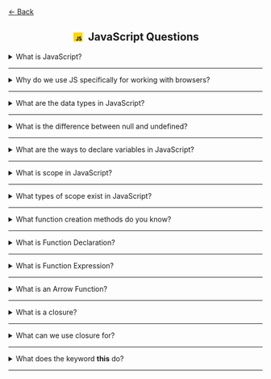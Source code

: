 <a href="../../README.md">← Back</a>

<div align="center">
  <h2 style="display: flex; align-items: center; justify-content: center; gap: 8px;">
    <img src="../assets/icons/icons-for-titles/js.png" style="vertical-align: middle;">
    JavaScript Questions
  </h2>
</div>

<details>
<summary><span>What is JavaScript?</span></summary>
<br />

JavaScript is a high-level, interpreted programming language used to create dynamic and interactive elements on web pages

</details>

---

<details>
<summary><span>Why do we use JS specifically for working with browsers?</span></summary>
<br />

- Only language supported by all browsers without plugins
- Dynamic content updates without page reloads
- Async capabilities with AJAX, Fetch API and Promises
- Flexible for both simple animations and complex web apps
- Rich ecosystem of libraries and frameworks
- Direct DOM manipulation and styling

</details>

---

<details>
<summary><span>What are the data types in JavaScript?</span></summary>
<br />

JavaScript has 8 data types: 7 primitive types and 1 object type.

**Primitive types (non-object):**

1. **Number** – for all numbers (integers and floats)
2. **String** – sequences of characters
3. **Boolean** – `true` or `false`
4. **Null** – special value representing "nothing" or "empty"
5. **Undefined** – variable declared but not assigned
6. **Symbol** – unique and immutable value, mostly for object keys
7. **BigInt** – for large integers beyond `Number.MAX_SAFE_INTEGER`

**Object type:**

8. **Object** – includes arrays, functions, dates, regexes, maps, sets, and custom objects.

</details>

---

<details>
<summary><span>What is the difference between null and undefined?</span></summary>
<br />

Both **null** and **undefined** represent "nothing" or absence of value, but they are used differently:

- **undefined** is automatically assigned by JavaScript to variables that are declared but not initialized
- **null** is a data type that programmer explicitly assigns to indicate an intentional absence of value

</details>

---

<details>
<summary><span>What are the ways to declare variables in JavaScript?</span></summary>
<br />

`var`:

- Function scope
- Can be reassigned
- Can be redeclared
- Has hoisting but value is undefined before initialization
- Implicit initialization is available

`let`:

- Block scope
- Can be reassigned
- Redeclaration leads to error
- No hoisting, reference error when called before initialization (temporal dead zone)
- Implicit initialization is available

`const`:

- Block scope
- Cannot be reassigned but object properties can be modified
- Redeclaration leads to error
- No hoisting, reference error when called before initialization (temporal dead zone)
- Implicit initialization leads to error

Undeclared variable:

- Global scope (if strict mode is not enabled)
- Can be reassigned without restrictions (x = 10; x = 20;)
- No explicit declaration (x = 5; instead of let x = 5;)
- Has hoisting but can lead to errors in strict mode
- Implicit initialization is possible but unpredictable (y; will create ReferenceError in strict mode)

</details>

---

<details>
<summary><span>What is scope in JavaScript?</span></summary>
<br />

Scope in JavaScript is the visibility and accessibility of variables, functions, and objects within the code. It determines where a variable can be referenced during program execution.

</details>

---

<details>
<summary><span>What types of scope exist in JavaScript?</span></summary>
<br />

- **Global Scope**: Variables declared outside any function or block are globally accessible throughout the code
- **Function/Local Scope**: Variables declared inside a function are only accessible within that function
- **Block Scope**: Variables declared with let and const are only accessible within the block they are declared in (like if statements or loops)
- **Lexical/Static Scope**: Inner functions have access to variables in their outer scope
- **Module Scope**: Variables declared in a module are only accessible within that module unless explicitly exported

</details>

---

<details>
<summary><span>What function creation methods do you know?</span></summary>
<br />

- **Function Declaration**

```javascript
function greet() {}
```

- **Function Expression**

```javascript
const greet = function () {};
```

- **Arrow Function**

```javascript
const greet = () => {};
```

- **Method in an object**

```javascript
const obj = {
	greet() {},
};
```

- **Method in an class**

```javascript
class Greeter {
	greet() {}
}
```

- **Function Constructor**

```javascript
const greet = new Function();
```

</details>

---

<details>
<summary><span>What is Function Declaration?</span></summary>
<br />

It is a way to declare a function in JavaScript using the `function` keyword.
Such a function can be called before its definition due to the hoisting mechanism.

Main features:

- Available anywhere in the code after declaration, even if called - before it
- Its name is mandatory
- Does not require assignment to a variable, unlike Function Expression

</details>

---

<details>
<summary><span>What is Function Expression?</span></summary>
<br />

It is a way to declare a function in JavaScript where the function is created within an expression and can be assigned to a variable. Unlike Function Declaration, it is not hoisted, so it can only be called after its declaration.

Main features:

- Anonymous functions (without a name) can be used
- The function cannot be called before its declaration; otherwise, an error will occur
- Convenient for passing into callbacks and using in arrow functions

</details>

---

<details>
<summary><span>What is an Arrow Function?</span></summary>
<br />

It is a compact syntax for defining functions in JavaScript

Key features:

- Does not have its own `this`, it takes the value from the outer context
- Does not have its own `arguments` object
- Cannot be used as a **constructor** (cannot be called with `new`)
- Does not have `super` or `new.target` properties
- Short and concise syntax
- Automatically returns the result of an expression if there are no curly braces
- If it takes a single parameter, parentheses around the argument can be omitted
</details>

---

<details>
<summary><span>What is a closure?</span></summary>
<br />

A closure is a mechanism that allows a function to remember a reference to its lexical environment, even if it no longer exists in the main call stack

</details>

---

<details>
<summary><span>What can we use closure for?</span></summary>
<br />

- Preserve state between function calls

```javascript
function debounce(fn, delay) {
	let timerId;
	return (...args) => {
		clearTimeout(timerId);
		timerId = setTimeout(() => fn(...args), delay);
	};
}
```

- Encapsulate data by hiding variables inside a closure, preventing external modification

```javascript
function createCounter(initialValue = 0) {
	let count = initialValue; // private state

	return {
		increment() {
			count++;
		},
		decrement() {
			count--;
		},
		get() {
			return count;
		},
	};
}
```

- Enable functional programming, such as using compose

```javascript
const compose =
	(...funcs) =>
	input =>
		funcs.reduceRight((acc, fn) => fn(acc), input);
```

- Create partially applied functions by fixing some arguments (currying)

```javascript
const add = a => b => a + b;
```

</details>

---

<details>
<summary><span>What does the keyword <b>this</b> do?</span></summary>
<br />

The keyword `this` in JavaScript refers to the execution context of a function that is, the object within which the function was called.

**Important:**

- In a regular function, `this` is determined by the function call location (who called it).
- In an arrow function, `this` is determined by the place where the function was declared and never changes, even when called in a different context.

Examples of `this` usage:

- **Object method -** `this` refers to the object itself where the method was called.
- **Regular function (in strict mode) -** `this` is undefined because the function was called outside the object context.
- **Arrow function -** `this` takes its value from the outer context—where the function was declared, not called.
- **Event handler -** `this` refers to the HTML element where the event occurred (e.g., a button).
- **Constructor function (new) -** `this` refers to the newly created object.
- **Class method -** `this` refers to the class instance on which the method was called.

</details>

---
